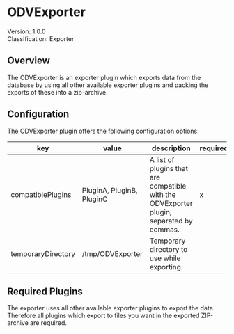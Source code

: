 # ODVExporter
Version: 1.0.0  
Classification: Exporter

Overview
-----
The ODVExporter is an exporter plugin which exports data from the database by using all other available exporter plugins and packing the exports of these into a zip-archive.

Configuration
-----
The ODVExporter plugin offers the following configuration options:

| key  | value | description | required |
| ------------- | ------------- |  ------------- | ------------- |
| compatiblePlugins | PluginA, PluginB, PluginC | A list of plugins that are compatible with the ODVExporter plugin, separated by commas. | x
| temporaryDirectory | /tmp/ODVExporter | Temporary directory to use while exporting. | 

Required Plugins
-----
The exporter uses all other available exporter plugins to export the data. Therefore all plugins which export to files you want in the exported ZIP-archive are required.